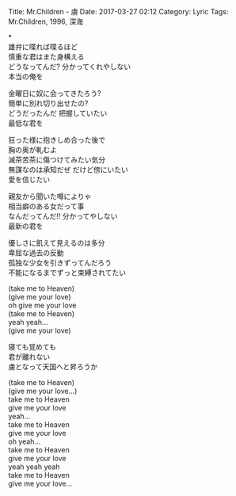 Title: Mr.Children - 虜
Date: 2017-03-27 02:12
Category: Lyric
Tags: Mr.Children, 1996, 深海


\*  
雄弁に喋れば喋るほど  
慎重な君はまた身構える  
どうなってんだ? 分かってくれやしない  
本当の俺を  
  
金曜日に奴に会ってきたろう?  
簡単に別れ切り出せたの?  
どうだったんだ 把握していたい  
最低な君を  
  
狂った様に抱きしめ合った後で  
胸の奥が軋むよ  
滅茶苦茶に傷つけてみたい気分  
無謀なのは承知だぜ だけど傍にいたい  
愛を信じたい  
  
親友から聞いた噂によりゃ  
相当癖のある女だって事  
なんだってんだ!! 分かってやしない  
最新の君を  
  
優しさに飢えて見えるのは多分  
卑屈な過去の反動  
孤独な少女を引きずってんだろう  
不能になるまでずっと束縛されてたい  
  
(take me to Heaven)  
(give me your love)  
oh give me your love  
(take me to Heaven)  
yeah yeah…  
(give me your love)  
  
寝ても覚めても  
君が離れない  
虜となって天国へと昇ろうか  
  
(take me to Heaven)  
(give me your love…)  
take me to Heaven  
give me your love  
yeah…  
take me to Heaven  
give me your love  
oh yeah…  
take me to Heaven  
give me your love  
yeah yeah yeah  
take me to Heaven  
give me your love…  
